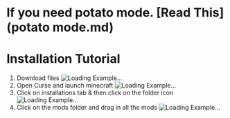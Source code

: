 # If you need potato mode. [Read This](potato mode.md)
# Installation Tutorial
1. Download files 
![Loading Example...](https://i.imgur.com/WUHhlBa.gif)
2. Open Curse and launch minecraft 
![Loading Example...](https://i.imgur.com/BMuBWXG.gif)
3. Click on installations tab & then click on the folder icon 
![Loading Example...](https://i.imgur.com/UiwuMoX.gif)
4. Click on the mods folder and drag in all the mods 
![Loading Example...](https://i.imgur.com/giALT7D.gif)



